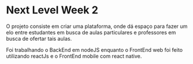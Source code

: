 # Next Level Week 2

O projeto consiste em criar uma plataforma, onde dá espaço para fazer um elo entre estudantes em busca de aulas particulares e professores em busca de ofertar tais aulas.

Foi trabalhando o BackEnd em nodeJS enquanto o FrontEnd web foi feito utilizando reactJs e o FrontEnd mobile com react native.
